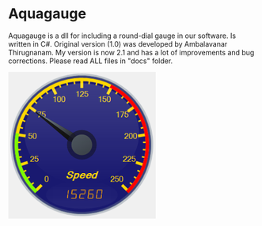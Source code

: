 # Aquagauge
Aquagauge is a dll for including a round-dial gauge in our software.
Is written in C#.
Original version (1.0) was developed by Ambalavanar Thirugnanam.
My version is now 2.1 and has a lot of improvements and bug corrections. Please read ALL files in "docs" folder.

![demo](https://github.com/Cyb3rn0id/Aquagauge/blob/master/images/gauge.png)

